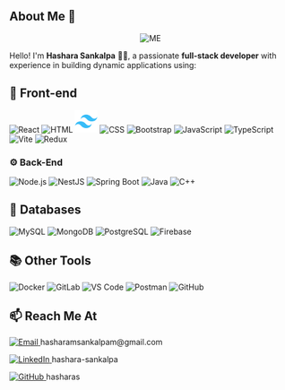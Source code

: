 ## About Me 👋
<div align="center">
  <img src="https://raw.githubusercontent.com/SP-XD/SP-XD/main/images/dev-working_rounded.gif" width="400" height="300" alt="ME" />
</div>


Hello! I'm **Hashara Sankalpa** 👨‍💻, a passionate **full-stack developer** with experience in building dynamic applications using:

##  🌟 Front-end 

<span>
  <img src="https://cdn.jsdelivr.net/gh/devicons/devicon/icons/react/react-original.svg" alt="React" width="40" height="40"/>
</span>
<span>
  <img src="https://cdn.jsdelivr.net/gh/devicons/devicon/icons/html5/html5-original.svg" alt="HTML" width="40" height="40"/>
</span>
<span>
  <img src="https://raw.githubusercontent.com/devicons/devicon/master/icons/tailwindcss/tailwindcss-original.svg" alt="TailwindCSS" width="40" height="40"/>

</span>
<span>
  <img src="https://cdn.jsdelivr.net/gh/devicons/devicon/icons/css3/css3-original.svg" alt="CSS" width="40" height="40"/>
</span>
<span>
  <img src="https://cdn.jsdelivr.net/gh/devicons/devicon/icons/bootstrap/bootstrap-original.svg" alt="Bootstrap" width="40" height="40"/>
</span>
<span>
    <img src="https://cdn.jsdelivr.net/gh/devicons/devicon/icons/javascript/javascript-original.svg" alt="JavaScript" width="40" height="40"/>
</span>
<span>
  <img src="https://cdn.jsdelivr.net/gh/devicons/devicon/icons/typescript/typescript-original.svg" alt="TypeScript" width="40" height="40"/>
</span>
<span>
  <img src="https://cdn.jsdelivr.net/gh/devicons/devicon/icons/vite/vite-original.svg" alt="Vite" width="40" height="40"/>
</span>
<span>
  <img src="https://cdn.jsdelivr.net/gh/devicons/devicon/icons/redux/redux-original.svg" alt="Redux" width="40" height="40"/>
</span>

### ⚙️ Back-End

<span>
  <img src="https://cdn.jsdelivr.net/gh/devicons/devicon/icons/nodejs/nodejs-original.svg" alt="Node.js" width="40" height="40"/>  
</span>
<span>
   <img src="https://nestjs.com/img/logo-small.svg" alt="NestJS" width="40" height="40"/>  
</span>
<span>
  <img src="https://cdn.jsdelivr.net/gh/devicons/devicon/icons/spring/spring-original.svg" alt="Spring Boot" width="40" height="40"/>
</span>
<span>
  <img src="https://cdn.jsdelivr.net/gh/devicons/devicon/icons/java/java-original.svg" alt="Java" width="40" height="40"/>
</span>
<span>
  <img src="https://cdn.jsdelivr.net/gh/devicons/devicon/icons/cplusplus/cplusplus-original.svg" alt="C++" width="40" height="40"/>
</span>


## 💾 **Databases**  
<span>
  <img src="https://cdn.jsdelivr.net/gh/devicons/devicon/icons/mysql/mysql-original.svg" alt="MySQL" width="40" height="40"/>  
</span>
<span>
   <img src="https://cdn.jsdelivr.net/gh/devicons/devicon/icons/mongodb/mongodb-original.svg" alt="MongoDB" width="40" height="40"/>
</span>
<span>
  <img src="https://cdn.jsdelivr.net/gh/devicons/devicon/icons/postgresql/postgresql-original.svg" alt="PostgreSQL" width="40" height="40"/>
</span>
<span>
  <img src="https://cdn.jsdelivr.net/gh/devicons/devicon/icons/firebase/firebase-plain.svg" alt="Firebase" width="40" height="40"/>
</span>

## 📚 **Other Tools**  

<span>
  <img src="https://cdn.jsdelivr.net/gh/devicons/devicon/icons/docker/docker-original.svg" alt="Docker" width="40" height="40"/>  
</span>
<span>
   <img src="https://cdn.jsdelivr.net/gh/devicons/devicon/icons/gitlab/gitlab-original.svg" alt="GitLab" width="40" height="40"/>
</span>
<span>
   <img src="https://cdn.jsdelivr.net/gh/devicons/devicon/icons/vscode/vscode-original.svg" alt="VS Code" width="40" height="40"/>  
</span>
<span>
<img src="https://cdn.jsdelivr.net/gh/devicons/devicon/icons/postman/postman-original.svg" alt="Postman" width="40" height="40"/> 
  </span>
  <span>
    <img src="https://cdn.jsdelivr.net/gh/devicons/devicon/icons/git/git-original.svg" alt="GitHub" width="40" height="40"/>
  </span>

## 📫 **Reach Me At**  

  <p>
  <a href="mailto:hasharamsankalpam@gmail.com" target="_blank">
    <img src="https://cdn.jsdelivr.net/gh/devicons/devicon/icons/google/google-original.svg" alt="Email" width="20" height="20"/>
  </a>
  hasharamsankalpam@gmail.com  
  </p>
  <p>
  <a href="https://linkedin.com/in/hashara-sankalpa" target="_blank">
    <img src="https://cdn.jsdelivr.net/gh/devicons/devicon/icons/linkedin/linkedin-original.svg" alt="LinkedIn" width="20" height="20"/>
  </a>
  hashara-sankalpa
  </p>
  <p>
  <a href="https://github.com/hasharas" target="_blank">
    <img src="https://cdn.jsdelivr.net/gh/devicons/devicon/icons/github/github-original.svg" alt="GitHub" width="20" height="20"/>
  </a>
 hasharas
  </p>

<!---
hasharas/hasharas is a ✨ special ✨ repository because its `README.md` (this file) appears on your GitHub profile.
You can click the Preview link to take a look at your changes.
--->
